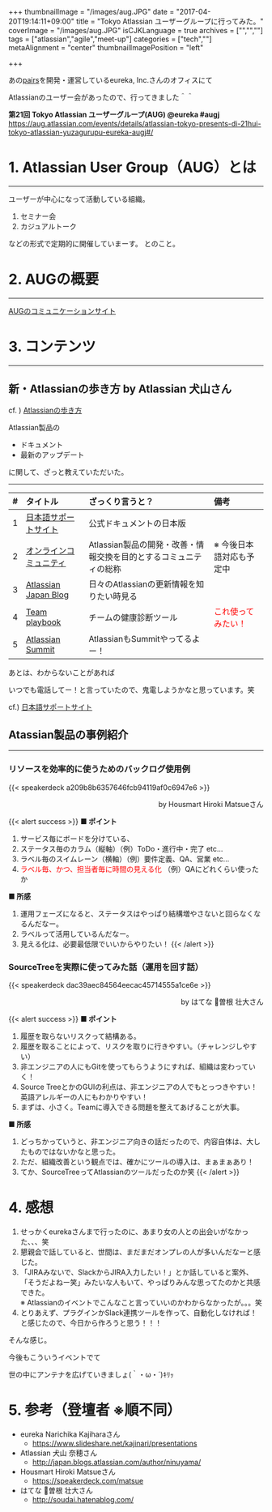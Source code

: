 +++
thumbnailImage = "/images/aug.JPG"
date = "2017-04-20T19:14:11+09:00"
title = "Tokyo Atlassian ユーザーグループに行ってみた。"
coverImage = "/images/aug.JPG"
isCJKLanguage = true
archives = ["","",""]
tags = ["atlassian","agile","meet-up"]
categories = ["tech",""]
metaAlignment = "center"
thumbnailImagePosition = "left"

+++

あの[pairs](https://www.pairs.lv/)を開発・運営しているeureka, Inc.さんのオフィスにて

Atlassianのユーザー会があったので、行ってきました＾＾

**第21回 Tokyo Atlassian ユーザーグループ(AUG) @eureka #augj**
https://aug.atlassian.com/events/details/atlassian-tokyo-presents-di-21hui-tokyo-atlassian-yuzagurupu-eureka-augj#/


# 1. Atlassian User Group（AUG）とは
----
ユーザーが中心になって活動している組織。

  1. セミナー会
  2. カジュアルトーク

などの形式で定期的に開催していまーす。
とのこと。


# 2. AUGの概要
----
[AUGのコミュニケーションサイト](https://aug.atlassian.com/)

# 3. コンテンツ
----

## 新・Atlassianの歩き方  by Atlassian 犬山さん
cf. ) [Atlassianの歩き方](http://qiita.com/kunny53/items/06759877d321c799df95)

Atlassian製品の

- ドキュメント
- 最新のアップデート

に関して、ざっと教えていただいた。

----

|#|タイトル|ざっくり言うと？|備考|
|:-----------:|:------------|:------------|:------------|
|1|[日本語サポートサイト](https://confluence.atlassian.com/jpns)|公式ドキュメントの日本版||
|2|[オンラインコミュニティ](https://community.atlassian.com/)|Atlassian製品の開発・改善・情報交換を目的とするコミュニティの総称|※ 今後日本語対応も予定中|
|3|[Atlassian Japan Blog](http://japan.blogs.atlassian.com/)|日々のAtlassianの更新情報を知りたい時見る||
|4|[Team playbook](https://ja.atlassian.com/team-playbook)|チームの健康診断ツール|<font color="Red">これ使ってみたい！</font>|
|5|[Atlassian Summit](https://www.atlassian.com/company/events/summit)|AtlassianもSummitやってるよー！||

  あとは、わからないことがあれば

  いつでも電話してー！と言っていたので、鬼電しようかなと思っています。笑

  cf.) [日本語サポートサイト](https://confluence.atlassian.com/jpns)

## Atassian製品の事例紹介
----

### リソースを効率的に使うためのバックログ使用例
  {{< speakerdeck a209b8b6357646fcb94119af0c6947e6 >}}
  <div style="text-align: right;">by Housmart Hiroki Matsueさん</div>

{{< alert success >}}
  **■ ポイント**

1. サービス毎にボードを分けている、
2. ステータス毎のカラム（縦軸）（例）ToDo・進行中・完了 etc...
3. ラベル毎のスイムレーン（横軸）（例）要件定義、QA、営業 etc...
4. <font color="Red">ラベル毎、かつ、担当者毎に時間の見える化</font>  （例）QAにどれくらい使ったか

  **■ 所感**

1. 運用フェーズになると、ステータスはやっぱり結構増やさないと回らなくなるんだなー。
2. ラベルって活用しているんだなー。
3. 見える化は、必要最低限でいいからやりたい！
{{< /alert >}}

### SourceTreeを実際に使ってみた話（運用を回す話）
  {{< speakerdeck dac39aec84564eecac45714555a1ce6e >}}
  <div style="text-align: right;">by はてな 曽根 壮大さん</div>

{{< alert success >}}
  **■ ポイント**

1. 履歴を取らないリスクって結構ある。
2. 履歴を取ることによって、リスクを取りに行きやすい。（チャレンジしやすい）
3. 非エンジニアの人にもGitを使ってもらうようにすれば、組織は変わっていく！
4. Source TreeとかのGUIの利点は、非エンジニアの人でもとっつきやすい！英語アレルギーの人にもわかりやすい！
5. まずは、小さく。Teamに導入できる問題を整えてあげることが大事。

  **■ 所感**

1. どっちかっていうと、非エンジニア向きの話だったので、内容自体は、大したものではないかなと思った。
2. ただ、組織改善という観点では、確かにツールの導入は、まぁまぁあり！
3. てか、SourceTreeってAtlassianのツールだったのか笑
{{< /alert >}}


# 4. 感想

1. せっかくeurekaさんまで行ったのに、あまり女の人との出会いがなかった、、、笑
2. 懇親会で話していると、世間は、まだまだオンプレの人が多いんだなーと感じた。
3. 「JIRAみないで、SlackからJIRA入力したい！」とか話していると案外、「そうだよねー笑」みたいな人もいて、やっぱりみんな思ってたのかと共感できた。  
  ※ Atlassianのイベントでこんなこと言っていいのかわからなかったが。。。笑
4. とりあえず、プラグインかSlack連携ツールを作って、自動化しなければ！と感じたので、今日から作ろうと思う！！！

そんな感じ。

今後もこういうイベントでて

世の中にアンテナを広げていきましょ(｀・ω・´)ｷﾘｯ

# 5. 参考（登壇者 ※順不同）

- eureka Narichika Kajiharaさん
  - https://www.slideshare.net/kajinari/presentations
- Atlassian 犬山 奈穂さん
  - http://japan.blogs.atlassian.com/author/ninuyama/
- Housmart Hiroki Matsueさん
  - https://speakerdeck.com/matsue
- はてな 曽根 壮大さん
  - http://soudai.hatenablog.com/
